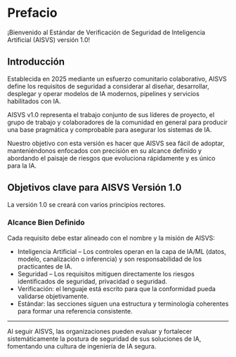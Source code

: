 # Prefacio

¡Bienvenido al Estándar de Verificación de Seguridad de Inteligencia Artificial (AISVS) versión 1.0!

## Introducción

Establecida en 2025 mediante un esfuerzo comunitario colaborativo, AISVS define los requisitos de seguridad a considerar al diseñar, desarrollar, desplegar y operar modelos de IA modernos, pipelines y servicios habilitados con IA.

AISVS v1.0 representa el trabajo conjunto de sus líderes de proyecto, el grupo de trabajo y colaboradores de la comunidad en general para producir una base pragmática y comprobable para asegurar los sistemas de IA.

Nuestro objetivo con esta versión es hacer que AISVS sea fácil de adoptar, manteniéndonos enfocados con precisión en su alcance definido y abordando el paisaje de riesgos que evoluciona rápidamente y es único para la IA.

## Objetivos clave para AISVS Versión 1.0

La versión 1.0 se creará con varios principios rectores.

### Alcance Bien Definido

Cada requisito debe estar alineado con el nombre y la misión de AISVS:

* Inteligencia Artificial – Los controles operan en la capa de IA/ML (datos, modelo, canalización o inferencia) y son responsabilidad de los practicantes de IA.
* Seguridad – Los requisitos mitiguen directamente los riesgos identificados de seguridad, privacidad o seguridad.
* Verificación: el lenguaje está escrito para que la conformidad pueda validarse objetivamente.
* Estándar: las secciones siguen una estructura y terminología coherentes para formar una referencia consistente.
  ​
---

Al seguir AISVS, las organizaciones pueden evaluar y fortalecer sistemáticamente la postura de seguridad de sus soluciones de IA, fomentando una cultura de ingeniería de IA segura.

